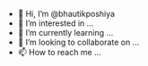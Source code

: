 - 👋 Hi, I’m @bhautikposhiya
- 👀 I’m interested in ...
- 🌱 I’m currently learning ...
- 💞️ I’m looking to collaborate on ...
- 📫 How to reach me ...

<!---
bhautikposhiya/bhautikposhiya is a ✨ special ✨ repository because its `README.md` (this file) appears on your GitHub profile.
You can click the Preview link to take a look at your changes.
--->
